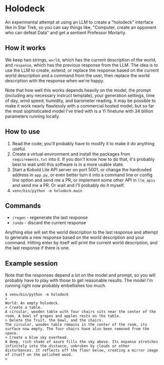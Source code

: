 # Holodeck

An experimental attempt at using an LLM to create a "holodeck"
interface like in Star Trek, so you can say things like, "Computer,
create an opponent who can defeat Data" and get a sentient Professor
Moriarty.

## How it works

We keep two strings, `world`, which has the current description of the
world, and `response`, which has the previous response from the
LLM. The idea is to use the LLM to create, extend, or replace the
response based on the current world description and a command from the
user, then replace the world description with the response when we're
happy.

Note that how well this works depends heavily on the model, the prompt
(including any necessary instruct template), your generation settings,
time of day, wind speed, humidity, and barometer reading. It may be
possible to make it work nearly flawlessly with a commercial hosted
model, but so far the most sophisticated model I've tried with is a Yi
finetune with 34 billion parameters running locally.

## How to use

1. Read the code; you'll probably have to modify it to make it do
   anything useful.
2. Create a virtual environment and install the packages from
   `requirements.txt` into it. If you don't know how to do that,
   it's probably best to wait until this software is in a more usable
   state.
3. Start a Kobold Lite API server on port 5001, or change the
   hardcoded address in `app.py`, or even better turn it into a
   command line or config line option and send me a PR, or implement
   some other API in `llm_apis` and send me a PR. Or wait and I'll
   probably do it myself.
4. `venv/bin/python -m holodeck.main`

## Commands

* `/regen` - regenerate the last response
* `/undo` - discard the current response

Anything else will set the world description to the last response and
attempt to generate a new response based on the world description and
your command. Hitting enter by itself will print the current world
description, and the last response if there is one.

## Example session

Note that the responses depend a lot on the model and prompt, so you
will probably have to play with those to get reasonable results. The
model I'm running right now probably embellishes too much.

```
$ venv/bin/python -m holodeck
>
World: An empty holodeck.
> Create a table.
A circular, wooden table with four chairs sits near the center of the room. A bowl of grapes and apples rests on the table.
> Delete the fruit, the bowl, and the chairs.
The circular, wooden table remains in the center of the room, its surface now empty. The four chairs have also been removed from the space.
> Create a blue sky overhead.
A deep, rich shade of azure fills the sky above. Its expanse stretches infinitely into the distance, unbroken by clouds or other disturbances. It reflects off the floor below, creating a mirror image of itself on the polished wood.
>
```
